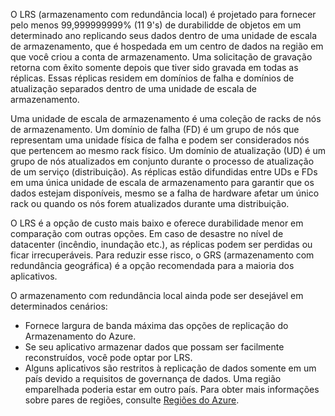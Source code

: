 O LRS (armazenamento com redundância local) é projetado para fornecer pelo menos 99,999999999% (11 9's) de durabilidde de objetos em um determinado ano replicando seus dados dentro de uma unidade de escala de armazenamento, que é hospedada em um centro de dados na região em que você criou a conta de armazenamento. Uma solicitação de gravação retorna com êxito somente depois que tiver sido gravada em todas as réplicas. Essas réplicas residem em domínios de falha e domínios de atualização separados dentro de uma unidade de escala de armazenamento.

Uma unidade de escala de armazenamento é uma coleção de racks de nós de armazenamento. Um domínio de falha (FD) é um grupo de nós que representam uma unidade física de falha e podem ser considerados nós que pertencem ao mesmo rack físico. Um domínio de atualização (UD) é um grupo de nós atualizados em conjunto durante o processo de atualização de um serviço (distribuição). As réplicas estão difundidas entre UDs e FDs em uma única unidade de escala de armazenamento para garantir que os dados estejam disponíveis, mesmo se a falha de hardware afetar um único rack ou quando os nós forem atualizados durante uma distribuição.

O LRS é a opção de custo mais baixo e oferece durabilidade menor em comparação com outras opções. Em caso de desastre no nível de datacenter (incêndio, inundação etc.), as réplicas podem ser perdidas ou ficar irrecuperáveis. Para reduzir esse risco, o GRS (armazenamento com redundância geográfica) é a opção recomendada para a maioria dos aplicativos.

O armazenamento com redundância local ainda pode ser desejável em determinados cenários:

* Fornece largura de banda máxima das opções de replicação do Armazenamento do Azure.
* Se seu aplicativo armazenar dados que possam ser facilmente reconstruídos, você pode optar por LRS.
* Alguns aplicativos são restritos à replicação de dados somente em um país devido a requisitos de governança de dados. Uma região emparelhada poderia estar em outro país. Para obter mais informações sobre pares de regiões, consulte [Regiões do Azure](https://azure.microsoft.com/regions/).

